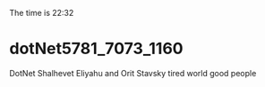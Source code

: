 The time is 22:32
# dotNet5781_7073_1160
  DotNet Shalhevet Eliyahu and Orit Stavsky
  tired world 
  good people

